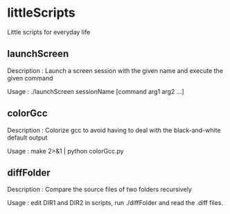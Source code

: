 littleScripts
=============

Little scripts for everyday life

launchScreen
------------

Description : Launch a screen session with the given name and execute the given command

Usage : ./launchScreen sessionName [command arg1 arg2 ...] 

colorGcc
--------

Description : Colorize gcc to avoid having to deal with the black-and-white default output

Usage : make 2>&1 | python colorGcc.py

diffFolder
----------

Description : Compare the source files of two folders recursively

Usage : edit DIR1 and DIR2 in scripts, run ./diffFolder and read the .diff files.


